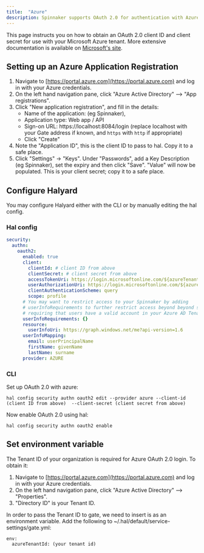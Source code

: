 ```yaml
---
title:  "Azure"
description: Spinnaker supports OAuth 2.0 for authentication with Azure.
---
```


This page instructs you on how to obtain an OAuth 2.0 client ID and client secret for
use with your Microsoft Azure tenant. More extensive documentation is available on
[Microsoft's site](https://docs.microsoft.com/en-us/azure/active-directory/azuread-dev/v1-protocols-oauth-code).

## Setting up an Azure Application Registration

1. Navigate to [https://portal.azure.com](https://portal.azure.com) and log in with your Azure credentials.
2. On the left hand navigation pane, click "Azure Active Directory" --> "App registrations".
3. Click "New application registration", and fill in the details:
   - Name of the application: (eg Spinnaker),
   - Application type: Web app / API
   - Sign-on URL: https://localhost:8084/login (replace localhost with your Gate address if known, and `https` with `http` if appropriate)
   - Click "Create"
4. Note the "Application ID", this is the client ID to pass to hal. Copy it to a safe place.
5. Click "Settings" -> "Keys". Under "Passwords", add a Key Description (eg Spinnaker), set the expiry and then click "Save".
   "Value" will now be populated. This is your client secret; copy it to a safe place.

## Configure Halyard

You may configure Halyard either with the CLI or by manually editing the hal config.

### Hal config

```yaml
security:
  authn:
    oauth2:
      enabled: true
      client:
        clientId: # client ID from above
        clientSecret: # client secret from above
        accessTokenUri: https://login.microsoftonline.com/${azureTenantId}/oauth2/token
        userAuthorizationUri: https://login.microsoftonline.com/${azureTenantId}/oauth2/authorize?resource=https://graph.windows.net
        clientAuthenticationScheme: query
        scope: profile
      # You may want to restrict access to your Spinnaker by adding
      # userInfoRequirements to further restrict access beyond beyond simply
      # requiring that users have a valid account in your Azure AD Tenant.
      userInfoRequirements: {}
      resource:
        userInfoUri: https://graph.windows.net/me?api-version=1.6
      userInfoMapping:
        email: userPrincipalName
        firstName: givenName
        lastName: surname
      provider: AZURE
```

### CLI

Set up OAuth 2.0 with azure:

`hal config security authn oauth2 edit --provider azure --client-id (client ID from above)  --client-secret (client secret from above)`

Now enable OAuth 2.0 using hal:

`hal config security authn oauth2 enable`


## Set environment variable
The Tenant ID of your organization is required for Azure OAuth 2.0 login. To obtain it:
1. Navigate to [https://portal.azure.com](https://portal.azure.com) and log in with your Azure credentials.
2. On the left hand navigation pane, click "Azure Active Directory" --> "Properties".
3. "Directory ID" is your Tenant ID.

In order to pass the Tenant ID to gate, we need to insert is as an environment variable. Add the following to ~/.hal/default/service-settings/gate.yml:
```
env:
  azureTenantId: (your tenant id)
```
